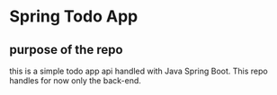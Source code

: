 # Spring Todo App

## purpose of the repo

this is a simple todo app api handled with Java Spring Boot. This repo 
handles for now only the back-end. 